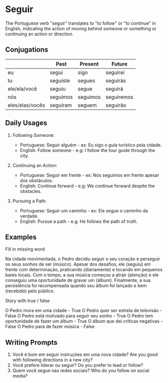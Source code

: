 # Seguir

The Portuguese verb "seguir" translates to "to follow" or "to continue" in English, indicating the action of moving behind someone or something or continuing an action or direction.

## Conjugations

|                 | Past     | Present  | Future     |
| --------------- | -------- | -------- | ---------- |
| eu              | segui    | sigo     | seguirei   |
| tu              | seguiste | segues   | seguirás   |
| ele/ela/você    | seguiu   | segue    | seguirá    |
| nós             | seguimos | seguimos | seguiremos |
| eles/elas/vocês | seguiram | seguem   | seguirão   |

## Daily Usages

1. Following Someone:

   - Portuguese: Seguir alguém - ex: Eu sigo o guia turístico pela cidade.
   - English: Follow someone - e.g: I follow the tour guide through the city.

2. Continuing an Action:

   - Portuguese: Seguir em frente - ex: Nós seguimos em frente apesar dos obstáculos.
   - English: Continue forward - e.g: We continue forward despite the obstacles.

3. Pursuing a Path:

   - Portuguese: Seguir um caminho - ex: Ele segue o caminho da verdade.
   - English: Pursue a path - e.g: He follows the path of truth.

## Examples

Fill in missing word

Na cidade movimentada, o Pedro decidiu seguir o seu coração e perseguir os seus sonhos de ser (músico). Apesar dos desafios, ele (seguiu) em frente com determinação, praticando (diariamente) e tocando em pequenos bares locais. Com o tempo, a sua música começou a atrair (atenção) e ele conseguiu uma oportunidade de gravar um (álbum). Finalmente, a sua persistência foi recompensada quando seu álbum foi lançado e bem (recebido) pelo público.

Story with true / false

O Pedro mora em uma cidade - True
O Pedro quer ser estrela de televisão - False
O Pedro está motivado para seguir seu sonho - True
O Pedro tem oportunidade de fazer um álbum - True
O álbum que dei críticas negativas - False
O Pedro para de fazer música - False

## Writing Prompts

1. Você é bom em seguir instruções em uma nova cidade? Are you good with following directions in a new city?
2. Você prefere liderar ou seguir? Do you prefer to lead or follow?
3. Quem você segue nas redes sociais? Who do you follow on social media?
